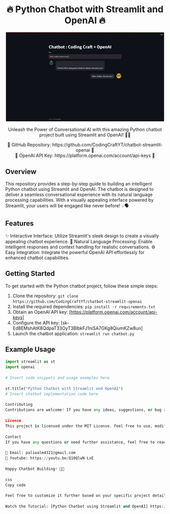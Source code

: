 <h1 align="center">🔥 Python Chatbot with Streamlit and OpenAI 🔥</h1>

<p align="center">
  <img src="output.png" alt="Chatbot Preview" width="500">
</p>

<p align="center">
  Unleash the Power of Conversational AI with this amazing Python chatbot project built using Streamlit and OpenAI! 💬🚀
</p>

<p align="center">
  🌟 GitHub Repository: https://github.com/CodingCraftYT/chatbot-streamlit-openai 🌟<br>
  🔐 OpenAI API Key: https://platform.openai.com/account/api-keys 🔐
</p>

## Overview

This repository provides a step-by-step guide to building an intelligent Python chatbot using Streamlit and OpenAI. The chatbot is designed to deliver a seamless conversational experience with its natural language processing capabilities. With a visually appealing interface powered by Streamlit, your users will be engaged like never before! 💡🗣️

## Features

✨ Interactive Interface: Utilize Streamlit's sleek design to create a visually appealing chatbot experience.
🧠 Natural Language Processing: Enable intelligent responses and context handling for realistic conversations.
⚙️ Easy Integration: Integrate the powerful OpenAI API effortlessly for enhanced chatbot capabilities.

## Getting Started

To get started with the Python chatbot project, follow these simple steps:

1. Clone the repository: `git clone https://github.com/CodingCraftYT/chatbot-streamlit-openai`
2. Install the required dependencies: `pip install -r requirements.txt`
3. Obtain an OpenAI API key: [https://platform.openai.com/account/api-keys]
4. Configure the API key: [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]
5. Launch the chatbot application: `streamlit run chatbot.py`

## Example Usage

```python
import streamlit as st
import openai

# Insert code snippets and usage examples here

st.title("Python Chatbot with Streamlit and OpenAI")
# Insert chatbot implementation code here

Contributing
Contributions are welcome! If you have any ideas, suggestions, or bug reports, please open an issue or submit a pull request. Let's collaborate to make this Python chatbot project even better! 🙌🎉

License
This project is licensed under the MIT License. Feel free to use, modify, and distribute it as per the license terms.

Contact
If you have any questions or need further assistance, feel free to reach out:

📧 Email: paliwalm4321@gmail.com
🎥 Youtube: https://youtu.be/Q10QlwN-LxE

Happy Chatbot Building! 🤖💬

css
Copy code

Feel free to customize it further based on your specific project details and contact information.

Watch the Tutorial: [Python Chatbot using Streamlit and OpenAI] https://youtu.be/Q10QlwN-LxE




